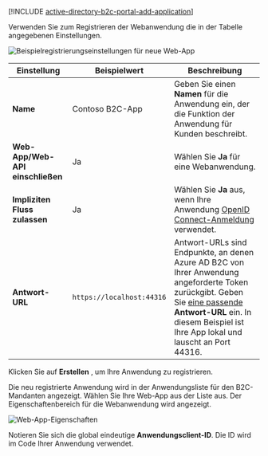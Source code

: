 [!INCLUDE [active-directory-b2c-portal-add-application](active-directory-b2c-portal-add-application.md)]

Verwenden Sie zum Registrieren der Webanwendung die in der Tabelle angegebenen Einstellungen.

![Beispielregistrierungseinstellungen für neue Web-App](./media/active-directory-b2c-register-web-app/b2c-new-app-settings.png)

| Einstellung      | Beispielwert  | Beschreibung                                        |
| ------------ | ------- | -------------------------------------------------- |
| **Name** | Contoso B2C-App | Geben Sie einen **Namen** für die Anwendung ein, der die Funktion der Anwendung für Kunden beschreibt. | 
| **Web-App/Web-API einschließen** | Ja | Wählen Sie **Ja** für eine Webanwendung. |
| **Impliziten Fluss zulassen** | Ja | Wählen Sie **Ja** aus, wenn Ihre Anwendung [OpenID Connect-Anmeldung](../articles/active-directory-b2c/active-directory-b2c-reference-oidc.md) verwendet. |
| **Antwort-URL** | `https://localhost:44316` | Antwort-URLs sind Endpunkte, an denen Azure AD B2C von Ihrer Anwendung angeforderte Token zurückgibt. Geben Sie [eine passende](../articles/active-directory-b2c/active-directory-b2c-app-registration.md#choosing-a-web-app-or-api-reply-url) **Antwort-URL** ein. In diesem Beispiel ist Ihre App lokal und lauscht an Port 44316. |

Klicken Sie auf **Erstellen** , um Ihre Anwendung zu registrieren.

Die neu registrierte Anwendung wird in der Anwendungsliste für den B2C-Mandanten angezeigt. Wählen Sie Ihre Web-App aus der Liste aus. Der Eigenschaftenbereich für die Webanwendung wird angezeigt.

![Web-App-Eigenschaften](./media/active-directory-b2c-register-web-app/b2c-web-app-properties.png)

Notieren Sie sich die global eindeutige **Anwendungsclient-ID**. Die ID wird im Code Ihrer Anwendung verwendet.